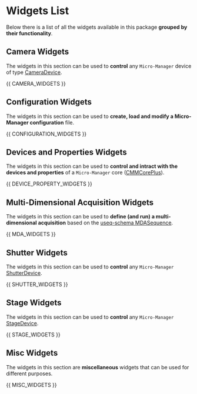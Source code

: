 # Widgets List

Below there is a list of all the widgets available in this package **grouped by their functionality**.

## Camera Widgets

The widgets in this section can be used to **control** any `Micro-Manager` device of type [CameraDevice](https://pymmcore-plus.github.io/pymmcore-plus/api/constants/#pymmcore_plus.core._constants.DeviceType.CameraDevice).

{{ CAMERA_WIDGETS }}

## Configuration Widgets

The widgets in this section can be used to **create, load and modify a Micro-Manager configuration** file.

{{ CONFIGURATION_WIDGETS }}

## Devices and Properties Widgets

The widgets in this section can be used to **control and intract with the devices and properties** of a `Micro-Manager` core ([CMMCorePlus](https://pymmcore-plus.github.io/pymmcore-plus/api/cmmcoreplus/#cmmcoreplus)).

{{ DEVICE_PROPERTY_WIDGETS }}

## Multi-Dimensional Acquisition Widgets

The widgets in this section can be used to **define (and run) a multi-dimensional acquisition** based on the [useq-schema MDASequence](https://pymmcore-plus.github.io/useq-schema/schema/sequence/#useq.MDASequence).

{{ MDA_WIDGETS }}

## Shutter Widgets

The widgets in this section can be used to **control** any `Micro-Manager` [ShutterDevice](https://pymmcore-plus.github.io/pymmcore-plus/api/constants/#pymmcore_plus.core._constants.DeviceType.ShutterDevice).

{{ SHUTTER_WIDGETS }}

## Stage Widgets

The widgets in this section can be used to **control** any `Micro-Manager` [StageDevice](https://pymmcore-plus.github.io/pymmcore-plus/api/constants/#pymmcore_plus.core._constants.DeviceType.StageDevice).

{{ STAGE_WIDGETS }}

## Misc Widgets

The widgets in this section are **miscellaneous** widgets that can be used for different purposes.

{{ MISC_WIDGETS }}
